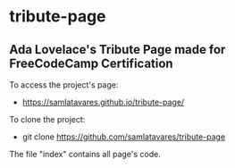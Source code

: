 # tribute-page
## Ada Lovelace's Tribute Page made for FreeCodeCamp Certification

To access the project's page:
- https://samlatavares.github.io/tribute-page/

To clone the project:
- git clone https://github.com/samlatavares/tribute-page

The file "index" contains all page's code.